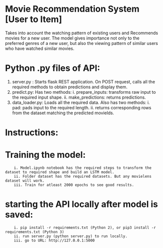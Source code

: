 # Movie Recommendation System [User to Item]

Takes into account the watching pattern of existing users and Recommends movies for a new user.
The model gives importance not only to the preferred genres of a new user, but also the viewing pattern of similar users who have watched similar movies.


# Python .py files of API:
1) server.py : Starts flask REST application. On POST request, calls all the required methods to obtain predictions and display them.
2) predict.py: Has two methods: 
        i. prepare_inputs: transforms raw input to the required input shape. 
        ii. make_predictions: returns predictions.
3) data_loader.py: Loads all the required data. Also has two methods: 
        i. pad: pads input to the required length.
        ii. returns corresponding rows from the dataset matching the predicted movieIds.

# Instructions:

# Training the model:
        i. Model.ipynb notebook has the required steps to transform the dataset to required shape and build an LSTM model.
        ii. Folder dataset has the required datasets. But any movielens dataset will work. 
        iii. Train for atleast 2000 epochs to see good results.

# starting the API locally after model is saved:
        i. pip install -r requirements.txt (Python 2), or pip3 install -r requirements.txt (Python 3)
        ii. run server.py (python server.py) to run locally.
        iii. go to URL: http://127.0.0.1:5000 
